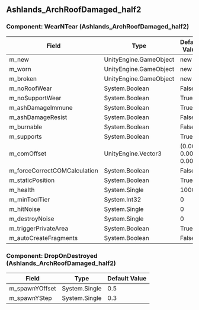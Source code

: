 ## Ashlands_ArchRoofDamaged_half2

### Component: WearNTear (Ashlands_ArchRoofDamaged_half2)

|Field|Type|Default Value|
|-----|----|-------------|
|m_new|UnityEngine.GameObject|new|
|m_worn|UnityEngine.GameObject|new|
|m_broken|UnityEngine.GameObject|new|
|m_noRoofWear|System.Boolean|False|
|m_noSupportWear|System.Boolean|True|
|m_ashDamageImmune|System.Boolean|True|
|m_ashDamageResist|System.Boolean|False|
|m_burnable|System.Boolean|False|
|m_supports|System.Boolean|True|
|m_comOffset|UnityEngine.Vector3|(0.00, 0.00, 0.00)|
|m_forceCorrectCOMCalculation|System.Boolean|False|
|m_staticPosition|System.Boolean|True|
|m_health|System.Single|1000|
|m_minToolTier|System.Int32|0|
|m_hitNoise|System.Single|0|
|m_destroyNoise|System.Single|0|
|m_triggerPrivateArea|System.Boolean|True|
|m_autoCreateFragments|System.Boolean|False|

### Component: DropOnDestroyed (Ashlands_ArchRoofDamaged_half2)

|Field|Type|Default Value|
|-----|----|-------------|
|m_spawnYOffset|System.Single|0.5|
|m_spawnYStep|System.Single|0.3|

